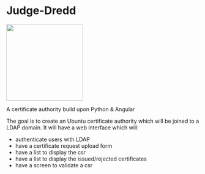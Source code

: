 # Judge-Dredd

<img src="https://cdn4.iconfinder.com/data/icons/heroes-villains-vol-2-colored/100/Judge_Dredd-512.png" width="200">


A certificate authority build upon Python &amp; Angular

The goal is to create an Ubuntu certificate authority which will be joined to a LDAP domain.
It will have a web interface which will:
 - authenticate users with LDAP
 - have a certificate request upload form
 - have a list to display the csr
 - have a list to display the issued/rejected certificates
 - have a screen to validate a csr
